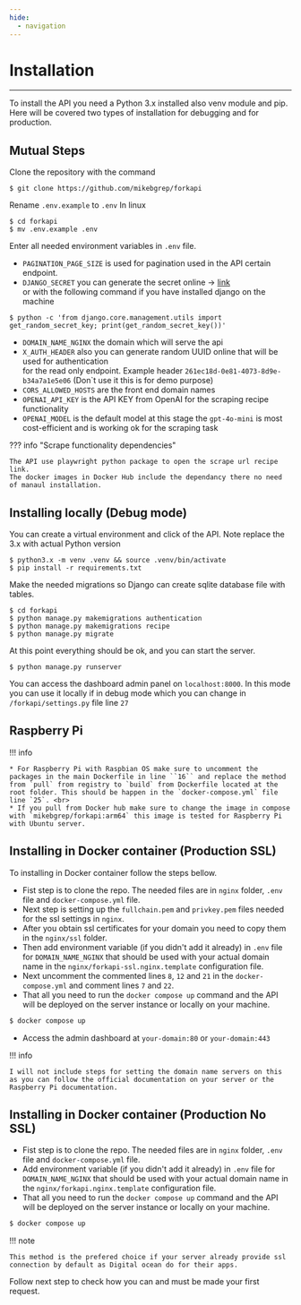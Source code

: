 ```yaml
---
hide:
  - navigation
---
```


# Installation

---
To install the API you need a Python 3.x installed also venv module and pip. <br />
Here will be covered two types of installation for debugging and for production.

## Mutual Steps
Clone the repository with the command
```commandline
$ git clone https://github.com/mikebgrep/forkapi
```
Rename ``.env.example`` to ``.env``
In linux
```commandline 
$ cd forkapi
$ mv .env.example .env 
```
Enter all needed environment variables in ``.env`` file.

* ``PAGINATION_PAGE_SIZE`` is used for pagination used in the API certain endpoint.
* ``DJANGO_SECRET`` you can generate the secret online -> [link](https://djecrety.ir/) <br />
or with the following command if you have installed django on the machine
```commandline
$ python -c 'from django.core.management.utils import get_random_secret_key; print(get_random_secret_key())'
```
* `DOMAIN_NAME_NGINX` the domain which will serve the api
* ``X_AUTH_HEADER`` also you can generate random UUID online that will be used for authentication <br />
for the read only endpoint. Example header ``261ec18d-0e81-4073-8d9e-b34a7a1e5e06`` (Don`t use it this is for demo purpose)
* `CORS_ALLOWED_HOSTS` are the front end domain names
* `OPENAI_API_KEY` is the API KEY from OpenAI for the scraping recipe functionality
* `OPENAI_MODEL` is the default model at this stage the `gpt-4o-mini` is most cost-efficient and is working ok for the scraping task

??? info "Scrape functionality dependencies"

    The API use playwright python package to open the scrape url recipe link.
    The docker images in Docker Hub include the dependancy there no need of manaul installation.

## Installing locally (Debug mode)

You can create a virtual environment and click of the API.
Note replace the 3.x with actual Python version
```commandline
$ python3.x -m venv .venv && source .venv/bin/activate
$ pip install -r requirements.txt
```

Make the needed migrations so Django can create sqlite database file with tables.
```commandline
$ cd forkapi
$ python manage.py makemigrations authentication
$ python manage.py makemigrations recipe
$ python manage.py migrate
```

At this point everything should be ok, and you can start the server. <br />

```commandline
$ python manage.py runserver
```
You can access the dashboard admin panel on ``localhost:8000``.
In this mode you can use it locally if in debug mode which you can change in ```/forkapi/settings.py``` file line ``27``


## Raspberry Pi

!!! info
    
    * For Raspberry Pi with Raspbian OS make sure to uncomment the packages in the main Dockerfile in line ``16`` and replace the method from `pull` from registry to `build` from Dockerfile located at the root folder. This should be happen in the `docker-compose.yml` file line `25`. <br>
    * If you pull from Docker hub make sure to change the image in compose with `mikebgrep/forkapi:arm64` this image is tested for Raspberry Pi with Ubuntu server.

## Installing in Docker container (Production SSL)

To installing in Docker container follow the steps bellow. <br />


* Fist step is to clone the repo. The needed files are in `nginx` folder, `.env` file and `docker-compose.yml` file.
* Next step is setting up the ``fullchain.pem`` and ``privkey.pem`` files needed for the ssl settings in ``nginx``.
* After you obtain ssl certificates for your domain you need to copy them in the ``nginx/ssl`` folder.
* Then add environment variable (if you didn't add it already) in `.env` file for `DOMAIN_NAME_NGINX` that should be used  with your actual domain name in the ``nginx/forkapi-ssl.nginx.template`` configuration file.
* Next uncomment the commented lines `8`, `12` and `21` in the `docker-compose.yml` and comment lines `7` and `22`.
* That all you need to run the ``docker compose up`` command and the API will be deployed on the server instance or locally on your machine.
``` bash
$ docker compose up
```

* Access the admin dashboard at ```your-domain:80``` or ```your-domain:443```

!!! info

    I will not include steps for setting the domain name servers on this as you can follow the official documentation on your server or the Raspberry Pi documentation.

## Installing in Docker container (Production No SSL)

* Fist step is to clone the repo. The needed files are in `nginx` folder, `.env` file and `docker-compose.yml` file.
* Add environment variable (if you didn't add it already) in `.env` file for `DOMAIN_NAME_NGINX` that should be used  with your actual domain name in the ``nginx/forkapi.nginx.template`` configuration file.
* That all you need to run the ``docker compose up`` command and the API will be deployed on the server instance or locally on your machine.
``` bash
$ docker compose up
```

!!! note

    This method is the prefered choice if your server already provide ssl connection by default as Digital ocean do for their apps.



Follow next step to check how you can and must be made your first request.